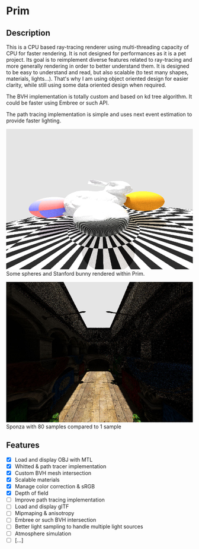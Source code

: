# Prim

## Description

This is a CPU based ray-tracing renderer using multi-threading capacity of CPU for faster rendering. It is not designed for performances as it is a pet project. Its goal is to reimplement diverse features related to ray-tracing and more generally rendering in order to better understand them. It is designed to be easy to understand and read, but also scalable (to test many shapes, materials, lights...). That's why I am using object oriented design for easier clarity, while still using some data oriented design when required.

The BVH implementation is totally custom and based on kd tree algorithm. It could be faster using Embree or such API.

The path tracing implementation is simple and uses next event estimation to provide faster lighting.

![](screens/bunnyAndSpheres.jpg)
Some spheres and Stanford bunny rendered within Prim.

![](screens/sponza.jpg)
Sponza with 80 samples compared to 1 sample


## Features
- [x] Load and display OBJ with MTL
- [x] Whitted & path tracer implementation
- [x] Custom BVH mesh intersection
- [x] Scalable materials
- [x] Manage color correction & sRGB
- [x] Depth of field
- [ ] Improve path tracing implementation
- [ ] Load and display glTF
- [ ] Mipmaping & anisotropy
- [ ] Embree or such BVH intersection
- [ ] Better light sampling to handle multiple light sources
- [ ] Atmosphere simulation
- [ ] [...]
